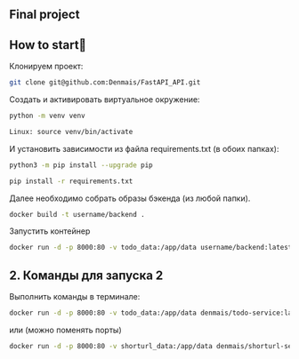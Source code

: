 ## Final project

## How to start👻

Клонируем проект: 
```bash
git clone git@github.com:Denmais/FastAPI_API.git

```

Cоздать и активировать виртуальное окружение:
```bash
python -m venv venv
```

```bash
Linux: source venv/bin/activate
```

И установить зависимости из файла requirements.txt (в обоих папках):
```bash
python3 -m pip install --upgrade pip
```

```bash
pip install -r requirements.txt
```

Далее необходимо собрать образы бэкенда (из любой папки).
```bash
docker build -t username/backend .
```

Запустить контейнер
```bash
docker run -d -p 8000:80 -v todo_data:/app/data username/backend:latest
```

## 2. Команды для запуска 2<a id=2></a>

Выполнить команды в терминале:
```bash
docker run -d -p 8000:80 -v todo_data:/app/data denmais/todo-service:latest
```
или (можно поменять порты)

```bash
docker run -d -p 8000:80 -v shorturl_data:/app/data denmais/shorturl-service
```

